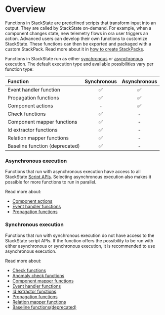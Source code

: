 # Overview

Functions in StackState are predefined scripts that transform input into an output. They are called by StackState on-demand. For example, when a component changes state, new telemetry flows in ora user triggers an action. Advanced users can develop their own functions to customize StackState. These functions can then be exported and packaged with a custom StackPack. Read more about it in [how to create StackPacks](../../stackpacks/about-stackpacks.md).

Functions in StackState run as either [synchronous](#synchronous-execution) or [asynchronous](#asynchronous-execution) execution. The default execution type and available possibilities vary per function type:

| Function | Synchronous | Asynchronous |
| :--- | :---: | :---: |
| Event handler function | ✅ | ✅ |
| Propagation functions | ✅ | ✅ |
| Component actions | - | ✅ |
| Check functions | ✅ | - |
| Component mapper functions | ✅ | - |
| Id extractor functions | ✅ | - |
| Relation mapper functions | ✅ | - |
| Baseline function \(deprecated\) | ✅ | - |

### Asynchronous execution

Functions that run with asynchronous execution have access to all StackState [Script APIs](../reference/scripting/README.md). Selecting asynchronous execution also makes it possible for more functions to run in parallel.

Read more about:

* [Component actions](../../configure/topology/how_to_configure_component_actions.md)
* [Event handler functions](/configure/topology/event-handlers.md)
* [Propagation functions](custom-functions/propagation-functions.md#propagation-functions)

### Synchronous execution

Functions that run with synchronous execution do not have access to the StackState script APIs. If the function offers the possibility to be run with either asynchronous or synchronous execution, it is recommended to use asynchronous execution.

Read more about:

* [Check functions](/develop/developer-guides/custom-functions/check-functions.md)
* [Anomaly check functions](/develop/developer-guides/custom-functions/anomaly-check-functions.md)
* [Component mapper functions](custom-functions/mapping_functions.md)
* [Event handler functions](/configure/topology/event-handlers.md)  
* [Id extractor functions](custom-functions/id_extraction.md)
* [Propagation functions](custom-functions/propagation-functions.md#propagation-functions)
* [Relation mapper functions](custom-functions/mapping_functions.md)
* [Baseline functions\(deprecated\)](../../use/health-state-and-event-notifications/anomaly-detection-with-baselines.md#baseline-functions)

